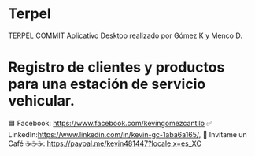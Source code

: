 # Terpel
TERPEL COMMIT
Aplicativo Desktop realizado por Gómez K y Menco D.
# Registro de clientes y productos para una estación de servicio vehicular.

🟦 Facebook: https://www.facebook.com/kevingomezcantilo
✅ LinkedIn:https://www.linkedin.com/in/kevin-gc-1aba6a165/,
💯 Invitame un Café ☕☕☕: https://paypal.me/kevin481447?locale.x=es_XC
